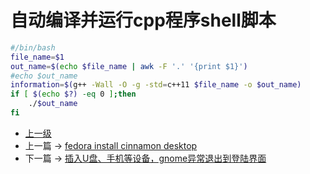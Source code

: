# 自动编译并运行cpp程序shell脚本

```sh
#/bin/bash
file_name=$1
out_name=$(echo $file_name | awk -F '.' '{print $1}')
#echo $out_name
information=$(g++ -Wall -O -g -std=c++11 $file_name -o $out_name)
if [ $(echo $?) -eq 0 ];then
	./$out_name
fi
```
- [上一级](README.md)
- 上一篇 -> [fedora install cinnamon desktop](fedoraInstallCinnamonDesktop.md)
- 下一篇 -> [插入U盘、手机等设备，gnome异常退出到登陆界面](gnomeUSBError.md)
